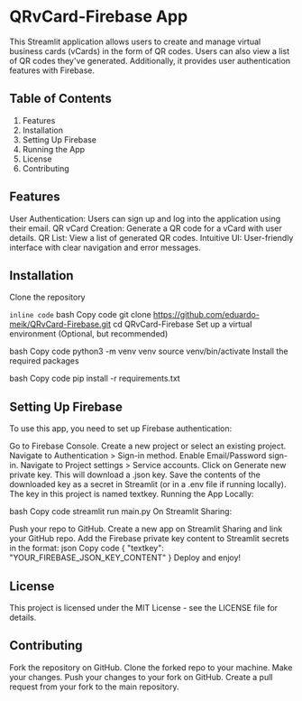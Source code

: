 # QRvCard-Firebase App

This Streamlit application allows users to create and manage virtual business cards (vCards) in the form of QR codes. Users can also view a list of QR codes they've generated. Additionally, it provides user authentication features with Firebase.

## Table of Contents
1. Features
2. Installation
3. Setting Up Firebase
4. Running the App
5. License
6. Contributing

## Features
User Authentication: Users can sign up and log into the application using their email.
QR vCard Creation: Generate a QR code for a vCard with user details.
QR List: View a list of generated QR codes.
Intuitive UI: User-friendly interface with clear navigation and error messages.

## Installation
Clone the repository

`inline code` bash
Copy code
git clone https://github.com/eduardo-meik/QRvCard-Firebase.git
cd QRvCard-Firebase
Set up a virtual environment (Optional, but recommended)

bash
Copy code
python3 -m venv venv
source venv/bin/activate
Install the required packages

bash
Copy code
pip install -r requirements.txt

## Setting Up Firebase
To use this app, you need to set up Firebase authentication:

Go to Firebase Console.
Create a new project or select an existing project.
Navigate to Authentication > Sign-in method.
Enable Email/Password sign-in.
Navigate to Project settings > Service accounts.
Click on Generate new private key. This will download a .json key.
Save the contents of the downloaded key as a secret in Streamlit (or in a .env file if running locally). The key in this project is named textkey.
Running the App
Locally:

bash
Copy code
streamlit run main.py
On Streamlit Sharing:

Push your repo to GitHub.
Create a new app on Streamlit Sharing and link your GitHub repo.
Add the Firebase private key content to Streamlit secrets in the format:
json
Copy code
{
    "textkey": "YOUR_FIREBASE_JSON_KEY_CONTENT"
}
Deploy and enjoy!

## License
This project is licensed under the MIT License - see the LICENSE file for details.

## Contributing
Fork the repository on GitHub.
Clone the forked repo to your machine.
Make your changes.
Push your changes to your fork on GitHub.
Create a pull request from your fork to the main repository.
